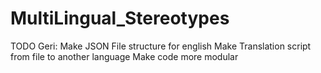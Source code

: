 # MultiLingual_Stereotypes

TODO Geri: Make JSON File structure for english
           Make Translation script from file to another language
           Make code more modular

